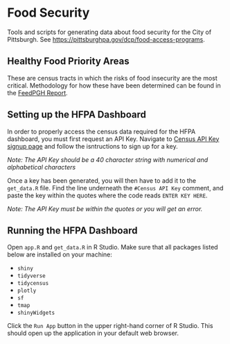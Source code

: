 
# Food Security

Tools and scripts for generating data about food security for the City of Pittsburgh. See https://pittsburghpa.gov/dcp/food-access-programs.

## Healthy Food Priority Areas

These are census tracts in which the risks of food insecurity are the most critical. Methodology for how these have been determined can be found in the [FeedPGH Report](https://pittsburghpa.gov/dcp/food-access-programs).

## Setting up the HFPA Dashboard

In order to properly access the census data required for the HFPA dashboard, you must first request an API Key. Navigate to [Census API Key signup page](https://api.census.gov/data/key_signup.html) and follow the isntructions to sign up for a key.

*Note: The API Key should be a 40 character string with numerical and alphabetical characters*

Once a key has been generated, you will then have to add it to the `get_data.R` file. Find the line underneath the `#Census API Key` comment, and paste the key within the quotes where the code reads `ENTER KEY HERE`.

*Note: The API Key must be within the quotes or you will get an error.*


## Running the HFPA Dashboard

Open `app.R` and `get_data.R` in R Studio. Make sure that all packages listed below are installed on your machine:

 - `shiny`
 - `tidyverse`
 - `tidycensus`
 - `plotly`
 - `sf`
 - `tmap`
 - `shinyWidgets`
 
 Click the `Run App` button in the upper right-hand corner of R Studio. This should open up the application in your default web browser.

